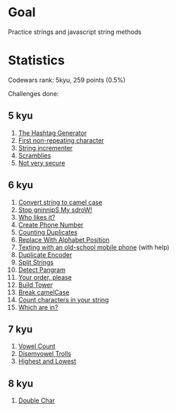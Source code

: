 # Goal
Practice strings and javascript string methods

# Statistics
Codewars rank: 5kyu, 259 points (0.5%)

Challenges done:

## 5 kyu
1. [The Hashtag Generator](https://www.codewars.com/kata/52449b062fb80683ec000024)
2. [First non-repeating character](https://www.codewars.com/kata/52bc74d4ac05d0945d00054e)
3. [String incrementer](https://www.codewars.com/kata/54a91a4883a7de5d7800009c)
4. [Scramblies](https://www.codewars.com/kata/55c04b4cc56a697bb0000048)
5. [Not very secure](https://www.codewars.com/kata/526dbd6c8c0eb53254000110)

## 6 kyu
1. [Convert string to camel case](https://www.codewars.com/kata/517abf86da9663f1d2000003)
2. [Stop gninnipS My sdroW!](https://www.codewars.com/kata/5264d2b162488dc400000001)
3. [Who likes it?](https://www.codewars.com/kata/5266876b8f4bf2da9b000362)
4. [Create Phone Number](https://www.codewars.com/kata/525f50e3b73515a6db000b83)
5. [Counting Duplicates](https://www.codewars.com/kata/54bf1c2cd5b56cc47f0007a1)
6. [Replace With Alphabet Position](https://www.codewars.com/kata/546f922b54af40e1e90001da)
7. [Texting with an old-school mobile phone](https://www.codewars.com/kata/5ca24526b534ce0018a137b5) (with help)
8. [Duplicate Encoder](https://www.codewars.com/kata/54b42f9314d9229fd6000d9c)
9. [Split Strings](https://www.codewars.com/kata/515de9ae9dcfc28eb6000001)
10. [Detect Pangram](https://www.codewars.com/kata/545cedaa9943f7fe7b000048)
11. [Your order, please](https://www.codewars.com/kata/55c45be3b2079eccff00010f)
12. [Build Tower](https://www.codewars.com/kata/576757b1df89ecf5bd00073b)
13. [Break camelCase](https://www.codewars.com/kata/5208f99aee097e6552000148)
14. [Count characters in your string](https://www.codewars.com/kata/52efefcbcdf57161d4000091)
15. [Which are in?](https://www.codewars.com/kata/550554fd08b86f84fe000a58)
    
## 7 kyu
1. [Vowel Count](https://www.codewars.com/kata/54ff3102c1bad923760001f3)
2. [Disemvowel Trolls](https://www.codewars.com/kata/52fba66badcd10859f00097e)
3. [Highest and Lowest](https://www.codewars.com/kata/554b4ac871d6813a03000035)

## 8 kyu
1. [Double Char](https://www.codewars.com/kata/56b1f01c247c01db92000076)
